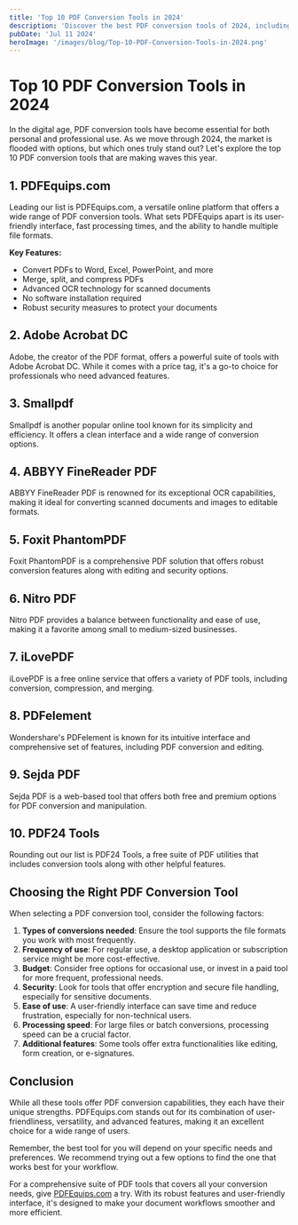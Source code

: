 ```yaml
---
title: 'Top 10 PDF Conversion Tools in 2024'
description: 'Discover the best PDF conversion tools of 2024, including online and desktop options for all your document needs'
pubDate: 'Jul 11 2024'
heroImage: '/images/blog/Top-10-PDF-Conversion-Tools-in-2024.png'
---
```


# Top 10 PDF Conversion Tools in 2024

In the digital age, PDF conversion tools have become essential for both personal and professional use. As we move through 2024, the market is flooded with options, but which ones truly stand out? Let's explore the top 10 PDF conversion tools that are making waves this year.

## 1. PDFEquips.com

Leading our list is PDFEquips.com, a versatile online platform that offers a wide range of PDF conversion tools. What sets PDFEquips apart is its user-friendly interface, fast processing times, and the ability to handle multiple file formats.

**Key Features:**
- Convert PDFs to Word, Excel, PowerPoint, and more
- Merge, split, and compress PDFs
- Advanced OCR technology for scanned documents
- No software installation required
- Robust security measures to protect your documents

## 2. Adobe Acrobat DC

Adobe, the creator of the PDF format, offers a powerful suite of tools with Adobe Acrobat DC. While it comes with a price tag, it's a go-to choice for professionals who need advanced features.

## 3. Smallpdf

Smallpdf is another popular online tool known for its simplicity and efficiency. It offers a clean interface and a wide range of conversion options.

## 4. ABBYY FineReader PDF

ABBYY FineReader PDF is renowned for its exceptional OCR capabilities, making it ideal for converting scanned documents and images to editable formats.

## 5. Foxit PhantomPDF

Foxit PhantomPDF is a comprehensive PDF solution that offers robust conversion features along with editing and security options.

## 6. Nitro PDF

Nitro PDF provides a balance between functionality and ease of use, making it a favorite among small to medium-sized businesses.

## 7. iLovePDF

iLovePDF is a free online service that offers a variety of PDF tools, including conversion, compression, and merging.

## 8. PDFelement

Wondershare's PDFelement is known for its intuitive interface and comprehensive set of features, including PDF conversion and editing.

## 9. Sejda PDF

Sejda PDF is a web-based tool that offers both free and premium options for PDF conversion and manipulation.

## 10. PDF24 Tools

Rounding out our list is PDF24 Tools, a free suite of PDF utilities that includes conversion tools along with other helpful features.

## Choosing the Right PDF Conversion Tool

When selecting a PDF conversion tool, consider the following factors:

1. **Types of conversions needed**: Ensure the tool supports the file formats you work with most frequently.
2. **Frequency of use**: For regular use, a desktop application or subscription service might be more cost-effective.
3. **Budget**: Consider free options for occasional use, or invest in a paid tool for more frequent, professional needs.
4. **Security**: Look for tools that offer encryption and secure file handling, especially for sensitive documents.
5. **Ease of use**: A user-friendly interface can save time and reduce frustration, especially for non-technical users.
6. **Processing speed**: For large files or batch conversions, processing speed can be a crucial factor.
7. **Additional features**: Some tools offer extra functionalities like editing, form creation, or e-signatures.

## Conclusion

While all these tools offer PDF conversion capabilities, they each have their unique strengths. PDFEquips.com stands out for its combination of user-friendliness, versatility, and advanced features, making it an excellent choice for a wide range of users.

Remember, the best tool for you will depend on your specific needs and preferences. We recommend trying out a few options to find the one that works best for your workflow.

For a comprehensive suite of PDF tools that covers all your conversion needs, give [PDFEquips.com](https://www.pdfequips.com) a try. With its robust features and user-friendly interface, it's designed to make your document workflows smoother and more efficient.